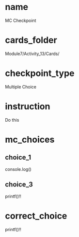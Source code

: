 # name
MC Checkpoint     

# cards_folder
Module7/Activity_13/Cards/

# checkpoint_type
Multiple Choice

# instruction
Do this     

# mc_choices

## choice_1
console.log()

## choice_3
printf()!!

# correct_choice
printf()!!